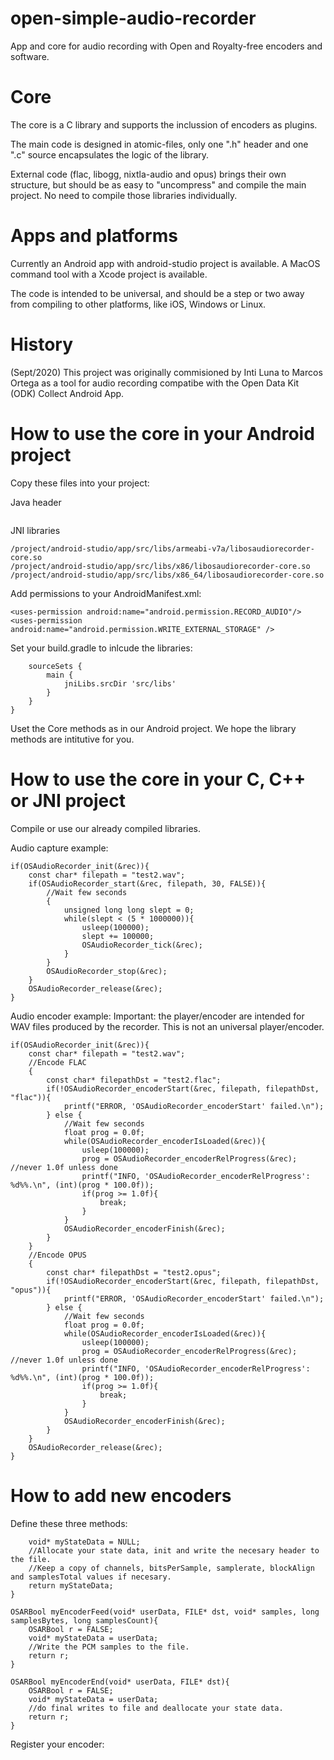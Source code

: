# open-simple-audio-recorder
App and core for audio recording with Open and Royalty-free encoders and software.

# Core
The core is a C library and supports the inclussion of encoders as plugins.

The main code is designed in atomic-files, only one ".h" header and one ".c" source encapsulates the logic of the library.

External code (flac, libogg, nixtla-audio and opus) brings their own structure, but should be as easy to "uncompress" and compile the main project. No need to compile those libraries individually.

# Apps and platforms
Currently an Android app with android-studio project is available. A MacOS command tool with a Xcode project is available.

The code is intended to be universal, and should be a step or two away from compiling to other platforms, like iOS, Windows or Linux.

# History
(Sept/2020) This project was originally commisioned by Inti Luna to Marcos Ortega as a tool for audio recording compatibe with the Open Data Kit (ODK) Collect Android App.

# How to use the core in your Android project
Copy these files into your project:

Java header
```/project/android-studio/app/src/main/java/org/ostteam/audiorecorder/Core.java
```

JNI libraries
```/project/android-studio/app/src/libs/arm64-v8a/libosaudiorecorder-core.so
/project/android-studio/app/src/libs/armeabi-v7a/libosaudiorecorder-core.so
/project/android-studio/app/src/libs/x86/libosaudiorecorder-core.so
/project/android-studio/app/src/libs/x86_64/libosaudiorecorder-core.so
```

Add permissions to your AndroidManifest.xml:

```<uses-permission android:name="android.permission.MODIFY_AUDIO_SETTINGS"/>
<uses-permission android:name="android.permission.RECORD_AUDIO"/>
<uses-permission android:name="android.permission.WRITE_EXTERNAL_STORAGE" />
```

Set your build.gradle to inlcude the libraries:

```android {
    sourceSets {
        main {
            jniLibs.srcDir 'src/libs'
        }
    }
}
```

Uset the Core methods as in our Android project. We hope the library methods are intitutive for you.

# How to use the core in your C, C++ or JNI project

Compile or use our already compiled libraries.

Audio capture example:

```STOSAudioRecorder rec;
if(OSAudioRecorder_init(&rec)){
	const char* filepath = "test2.wav";
	if(OSAudioRecorder_start(&rec, filepath, 30, FALSE)){
		//Wait few seconds
		{
			unsigned long long slept = 0;
			while(slept < (5 * 1000000)){
				usleep(100000);
				slept += 100000; 
				OSAudioRecorder_tick(&rec);
			}
		}
		OSAudioRecorder_stop(&rec);
	}
	OSAudioRecorder_release(&rec);
}
```

Audio encoder example:
Important: the player/encoder are intended for WAV files produced by the recorder. This is not an universal player/encoder.

```STOSAudioRecorder rec;
if(OSAudioRecorder_init(&rec)){
	const char* filepath = "test2.wav";
	//Encode FLAC
	{
		const char* filepathDst = "test2.flac";
		if(!OSAudioRecorder_encoderStart(&rec, filepath, filepathDst, "flac")){
			printf("ERROR, 'OSAudioRecorder_encoderStart' failed.\n");
		} else {
			//Wait few seconds
			float prog = 0.0f;
			while(OSAudioRecorder_encoderIsLoaded(&rec)){
				usleep(100000);
				prog = OSAudioRecorder_encoderRelProgress(&rec); //never 1.0f unless done
				printf("INFO, 'OSAudioRecorder_encoderRelProgress': %d%%.\n", (int)(prog * 100.0f));
				if(prog >= 1.0f){
					break;
				}
			}
			OSAudioRecorder_encoderFinish(&rec);
		}
	}
	//Encode OPUS
	{
		const char* filepathDst = "test2.opus";
		if(!OSAudioRecorder_encoderStart(&rec, filepath, filepathDst, "opus")){
			printf("ERROR, 'OSAudioRecorder_encoderStart' failed.\n");
		} else {
			//Wait few seconds
			float prog = 0.0f;
			while(OSAudioRecorder_encoderIsLoaded(&rec)){
				usleep(100000);
				prog = OSAudioRecorder_encoderRelProgress(&rec); //never 1.0f unless done
				printf("INFO, 'OSAudioRecorder_encoderRelProgress': %d%%.\n", (int)(prog * 100.0f));
				if(prog >= 1.0f){
					break;
				}
			}
			OSAudioRecorder_encoderFinish(&rec);
		}
	}
	OSAudioRecorder_release(&rec);
}
```

# How to add new encoders

Define these three methods:

```void* myEncoderStart(FILE* dst, int channels, int bitsPerSample, int samplerate, int blockAlign, int samplesTotal){
	void* myStateData = NULL;
	//Allocate your state data, init and write the necesary header to the file.
	//Keep a copy of channels, bitsPerSample, samplerate, blockAlign and samplesTotal values if necesary.
	return myStateData;
}

OSARBool myEncoderFeed(void* userData, FILE* dst, void* samples, long samplesBytes, long samplesCount){
	OSARBool r = FALSE;
	void* myStateData = userData;
	//Write the PCM samples to the file.
	return r;
}

OSARBool myEncoderEnd(void* userData, FILE* dst){
	OSARBool r = FALSE;
	void* myStateData = userData;
	//do final writes to file and deallocate your state data.
	return r;
}
```
Register your encoder:

```OSAudioRecorder_encoderAdd(obj, "myEncoderId", myEncoderStart, myEncoderFeed, myEncoderEnd);
```

